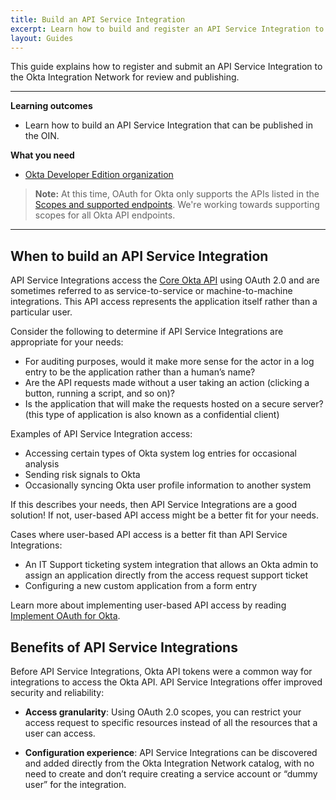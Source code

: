 ```yaml
---
title: Build an API Service Integration
excerpt: Learn how to build and register an API Service Integration to the Okta Integration Network.
layout: Guides
---
```

<ApiLifecycle access="ea" />

This guide explains how to register and submit an API Service Integration to the Okta Integration Network for review and publishing.

---

**Learning outcomes**

* Learn how to build an API Service Integration that can be published in the OIN.

**What you need**

* [Okta Developer Edition organization](https://developer.okta.com/signup)

> **Note:** At this time, OAuth for Okta only supports the APIs listed in the [Scopes and supported endpoints](/docs/implement-oauth-for-okta/main/#scopes-and-supported-endpoints). We're working towards supporting scopes for all Okta API endpoints.

---

## When to build an API Service Integration

API Service Integrations access the [Core Okta API](/docs/reference/core-okta-api/) using OAuth 2.0 and are sometimes referred to as service-to-service or machine-to-machine integrations. This API access represents the application itself rather than a particular user.

Consider the following to determine if API Service Integrations are appropriate for your needs:

* For auditing purposes, would it make more sense for the actor in a log entry to be the application rather than a human’s name?
* Are the API requests made without a user taking an action (clicking a button, running a script, and so on)?
* Is the application that will make the requests hosted on a secure server? (this type of application is also known as a confidential client)

Examples of API Service Integration access:

* Accessing certain types of Okta system log entries for occasional analysis
* Sending risk signals to Okta
* Occasionally syncing Okta user profile information to another system

If this describes your needs, then API Service Integrations are a good solution! If not, user-based API access might be a better fit for your needs.

Cases where user-based API access is a better fit than API Service Integrations:

* An IT Support ticketing system integration that allows an Okta admin to assign an application directly from the access request support ticket
* Configuring a new custom application from a form entry

 Learn more about implementing user-based API access by reading [Implement OAuth for Okta](/docs/guides/implement-oauth-for-okta/main/).

## Benefits of API Service Integrations

Before API Service Integrations, Okta API tokens were a common way for integrations to access the Okta API. API Service Integrations offer improved security and reliability:

* **Access granularity**: Using OAuth 2.0 scopes, you can restrict your access request to specific resources instead of all the resources that a user can access.

* **Configuration experience**: API Service Integrations can be discovered and added directly from the Okta Integration Network catalog, with no need to create and don’t require creating a service account or “dummy user” for the integration.
